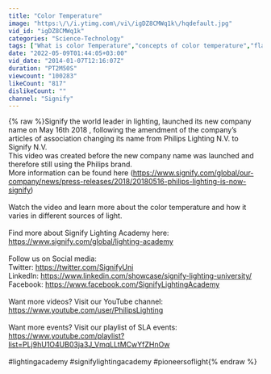 ```yaml
---
title: "Color Temperature"
image: "https:\/\/i.ytimg.com\/vi\/igDZ8CMWq1k\/hqdefault.jpg"
vid_id: "igDZ8CMWq1k"
categories: "Science-Technology"
tags: ["What is color Temperature","concepts of color temperature","flame of a candle"]
date: "2022-05-09T01:44:05+03:00"
vid_date: "2014-01-07T12:16:07Z"
duration: "PT2M50S"
viewcount: "100283"
likeCount: "817"
dislikeCount: ""
channel: "Signify"
---
```

{% raw %}Signify the world leader in lighting,  launched its new company name on May 16th 2018 , following the amendment of the company’s articles of association changing its name from Philips Lighting N.V. to Signify N.V.<br />This video was created before the new company name was launched and therefore still using the Philips brand.<br />More information can be found here (<a rel="nofollow" target="blank" href="https://www.signify.com/global/our-company/news/press-releases/2018/20180516-philips-lighting-is-now-signify)">https://www.signify.com/global/our-company/news/press-releases/2018/20180516-philips-lighting-is-now-signify)</a><br /><br />Watch the video and learn more about the color temperature and how it varies in different sources of light.<br /><br />Find more about Signify Lighting Academy here:  <a rel="nofollow" target="blank" href="https://www.signify.com/global/lighting-academy">https://www.signify.com/global/lighting-academy</a><br /><br />Follow us on Social media:<br />Twitter: <a rel="nofollow" target="blank" href="https://twitter.com/SignifyUni">https://twitter.com/SignifyUni</a> <br />LinkedIn: <a rel="nofollow" target="blank" href="https://www.linkedin.com/showcase/signify-lighting-university/">https://www.linkedin.com/showcase/signify-lighting-university/</a><br />Facebook: <a rel="nofollow" target="blank" href="https://www.facebook.com/SignifyLightingAcademy">https://www.facebook.com/SignifyLightingAcademy</a><br /><br />Want more videos? Visit our YouTube channel: <a rel="nofollow" target="blank" href="https://www.youtube.com/user/PhilipsLighting">https://www.youtube.com/user/PhilipsLighting</a><br /><br />Want more events? Visit our playlist of SLA events: <a rel="nofollow" target="blank" href="https://www.youtube.com/playlist?list=PLj9hU1O4UB03ja3J_VmqLLtMCwYfZHnOw">https://www.youtube.com/playlist?list=PLj9hU1O4UB03ja3J_VmqLLtMCwYfZHnOw</a><br /><br />#lightingacademy #signifylightingacademy #pioneersoflight{% endraw %}
